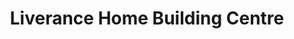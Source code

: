 ---
title: "Liverance Home Building Centre"
url: /lions-head/liverance-home-building-centre/
shop: doityourself
---